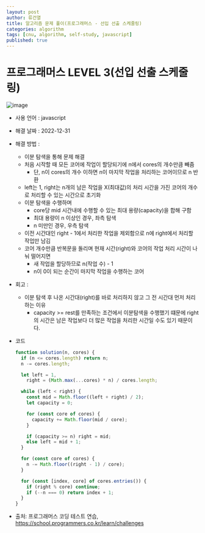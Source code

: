 ```yaml
---
layout: post
author: 류건열
title: 알고리즘 문제 풀이(프로그래머스 - 선입 선출 스케줄링)
categories: algorithm
tags: [cnu, algorithm, self-study, javascript]
published: true
---
```


# 프로그래머스 LEVEL 3(선입 선출 스케줄링)

![image](https://user-images.githubusercontent.com/34560965/210128591-07a55cb4-906b-478c-a16d-0f303949547e.png)

- 사용 언어 : javascript

- 해결 날짜 : 2022-12-31

- 해결 방법 :

  - 이분 탐색을 통해 문제 해결
  - 처음 시작할 때 모든 코어에 작업이 할당되기에 n에서 cores의 개수만큼 빼줌
    - 단, n이 cores의 개수 이하면 n이 마지막 작업을 처리하는 코어이므로 n 반환
  - left는 1, right는 n개의 남은 작업을 X(최대값)의 처리 시간을 가진 코어의 개수로 처리할 수 있는 시간으로 초기화
  - 이분 탐색을 수행하며
    - core당 mid 시간내에 수행할 수 있는 최대 용량(capacity)을 합해 구함
    - 최대 용량이 n 이상인 경우, 좌측 탐색
    - n 미만인 경우, 우측 탐색
  - 이전 시간대인 right - 1에서 처리한 작업을 제외함으로 n에 right에서 처리할 작업만 남김
  - 코어 개수만큼 반복문을 돌리며 현재 시간(right)와 코어의 작업 처리 시간이 나눠 떨어지면 
    - 새 작업을 할당하므로 n(작업 수) - 1
    - n이 0이 되는 순간이 마지막 작업을 수행하는 코어

- 회고 :

  - 이분 탐색 후 나온 시간대(right)를 바로 처리하지 않고 그 전 시간대 먼저 처리하는 이유
    - capacity >= rest를 만족하는 조건에서 이분탐색을 수행했기 떄문에 right의 시간은 남은 작업보다 더 많은 작업을 처리한 시간일 수도 있기 때문이다.

- 코드

  ```javascript
  function solution(n, cores) {
    if (n <= cores.length) return n;
    n -= cores.length;

    let left = 1,
      right = (Math.max(...cores) * n) / cores.length;

    while (left < right) {
      const mid = Math.floor((left + right) / 2);
      let capacity = 0;

      for (const core of cores) {
        capacity += Math.floor(mid / core);
      }

      if (capacity >= n) right = mid;
      else left = mid + 1;
    }

    for (const core of cores) {
      n -= Math.floor((right - 1) / core);
    }

    for (const [index, core] of cores.entries()) {
      if (right % core) continue;
      if (--n === 0) return index + 1;
    }
  }
  ```

- 출처: 프로그래머스 코딩 테스트 연습, https://school.programmers.co.kr/learn/challenges
